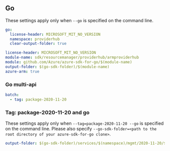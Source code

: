 ## Go

These settings apply only when `--go` is specified on the command line.

``` yaml $(go) && !$(track2)
go:
  license-header: MICROSOFT_MIT_NO_VERSION
  namespace: providerhub
  clear-output-folder: true
```

``` yaml $(go) && $(track2)
license-header: MICROSOFT_MIT_NO_VERSION
module-name: sdk/resourcemanager/providerhub/armproviderhub
module: github.com/Azure/azure-sdk-for-go/$(module-name)
output-folder: $(go-sdk-folder)/$(module-name)
azure-arm: true
```

### Go multi-api

``` yaml $(go) && $(multiapi)
batch:
  - tag: package-2020-11-20
```
### Tag: package-2020-11-20 and go

These settings apply only when `--tag=package-2020-11-20 --go` is specified on the command line.
Please also specify `--go-sdk-folder=<path to the root directory of your azure-sdk-for-go clone>`.

``` yaml $(tag) == 'package-2020-11-20' && $(go)
output-folder: $(go-sdk-folder)/services/$(namespace)/mgmt/2020-11-20/$(namespace)
```
